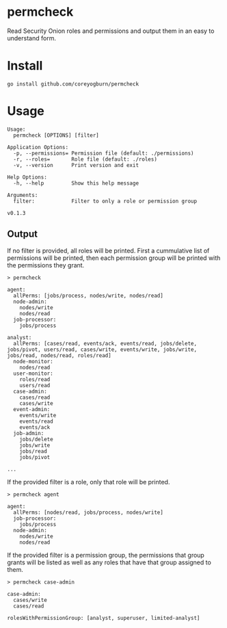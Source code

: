 # permcheck
Read Security Onion roles and permissions and output them in an easy to understand form.

# Install

```
go install github.com/coreyogburn/permcheck
```

# Usage

```
Usage:
  permcheck [OPTIONS] [filter]

Application Options:
  -p, --permissions= Permission file (default: ./permissions)
  -r, --roles=       Role file (default: ./roles)
  -v, --version      Print version and exit

Help Options:
  -h, --help         Show this help message

Arguments:
  filter:            Filter to only a role or permission group

v0.1.3
```

## Output

If no filter is provided, all roles will be printed. First a cummulative list of
permissions will be printed, then each permission group will be printed with the
permissions they grant.

```
> permcheck

agent:
  allPerms: [jobs/process, nodes/write, nodes/read]
  node-admin:
    nodes/write
    nodes/read
  job-processor:
    jobs/process

analyst:
  allPerms: [cases/read, events/ack, events/read, jobs/delete, jobs/pivot, users/read, cases/write, events/write, jobs/write, jobs/read, nodes/read, roles/read]
  node-monitor:
    nodes/read
  user-monitor:
    roles/read
    users/read
  case-admin:
    cases/read
    cases/write
  event-admin:
    events/write
    events/read
    events/ack
  job-admin:
    jobs/delete
    jobs/write
    jobs/read
    jobs/pivot

...
```

If the provided filter is a role, only that role will be printed.

```
> permcheck agent

agent:
  allPerms: [nodes/read, jobs/process, nodes/write]
  job-processor:
    jobs/process
  node-admin:
    nodes/write
    nodes/read
```

If the provided filter is a permission group, the permissions that group
grants will be listed as well as any roles that have that group assigned
to them.

```
> permcheck case-admin

case-admin:
  cases/write
  cases/read

rolesWithPermissionGroup: [analyst, superuser, limited-analyst]
```